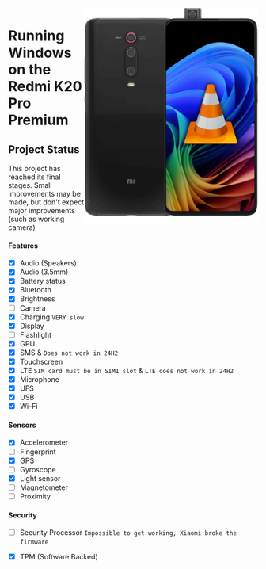 <img align="right" src="https://github.com/new-WoA-Raphael/woa-raphael/blob/main/media/raphaelbutnotass.png" width="350" alt="Windows 11 running on a Redmi K20 Pro">

# Running Windows on the Redmi K20 Pro Premium

## Project Status
This project has reached its final stages. Small improvements may be made, but don't expect major improvements (such as working camera)

#### Features
- [x] Audio (Speakers)
- [x] Audio (3.5mm)
- [x] Battery status
- [x] Bluetooth
- [x] Brightness
- [ ] Camera
- [x] Charging ```VERY slow```
- [x] Display
- [ ] Flashlight
- [x] GPU
- [x] SMS & ```Does not work in 24H2```
- [x] Touchscreen
- [x] LTE ```SIM card must be in SIM1 slot``` & ```LTE does not work in 24H2```
- [x] Microphone
- [x] UFS
- [x] USB
- [x] Wi-Fi

#### Sensors
- [x] Accelerometer
- [ ] Fingerprint
- [x] GPS
- [ ] Gyroscope
- [x] Light sensor
- [ ] Magnetometer
- [ ] Proximity

#### Security
- [ ] Security Processor ```Impossible to get working, Xiaomi broke the firmware```
- [x] TPM (Software Backed)











